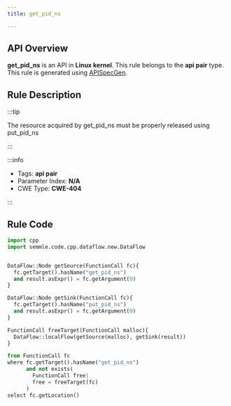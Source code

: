 ```yaml
---
title: get_pid_ns

---
```



## API Overview
**get_pid_ns** is an API in **Linux kernel**. This rule belongs to the **api pair** type. This rule is generated using [APISpecGen](../../tools/APISpecGen).
## Rule Description

:::tip

The resource acquired by get_pid_ns must be properly released using put_pid_ns

:::

:::info

- Tags: **api pair**
- Parameter Index: **N/A**
- CWE Type: **CWE-404**

:::

## Rule Code
```python
import cpp
import semmle.code.cpp.dataflow.new.DataFlow


DataFlow::Node getSource(FunctionCall fc){
  fc.getTarget().hasName("get_pid_ns")
  and result.asExpr() = fc.getArgument(0)
}

DataFlow::Node getSink(FunctionCall fc){
  fc.getTarget().hasName("put_pid_ns")
  and result.asExpr() = fc.getArgument(0)
}

FunctionCall freeTarget(FunctionCall malloc){
  DataFlow::localFlow(getSource(malloc), getSink(result))
}

from FunctionCall fc
where fc.getTarget().hasName("get_pid_ns")
      and not exists(
        FunctionCall free| 
        free = freeTarget(fc)
      )
select fc.getLocation()

    
```